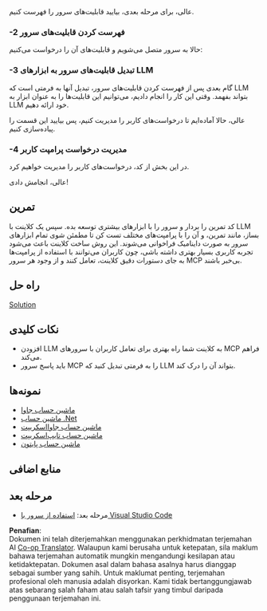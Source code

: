 <!--
CO_OP_TRANSLATOR_METADATA:
{
  "original_hash": "bc3ae5af5973160abba9976cb5a4704c",
  "translation_date": "2025-06-13T11:34:32+00:00",
  "source_file": "03-GettingStarted/03-llm-client/README.md",
  "language_code": "ms"
}
-->
عالی، برای مرحله بعدی، بیایید قابلیت‌های سرور را فهرست کنیم.

### -2 فهرست کردن قابلیت‌های سرور

حالا به سرور متصل می‌شویم و قابلیت‌های آن را درخواست می‌کنیم:

### -3 تبدیل قابلیت‌های سرور به ابزارهای LLM

گام بعدی پس از فهرست کردن قابلیت‌های سرور، تبدیل آنها به فرمتی است که LLM بتواند بفهمد. وقتی این کار را انجام دادیم، می‌توانیم این قابلیت‌ها را به عنوان ابزار به LLM خود ارائه دهیم.

عالی، حالا آماده‌ایم تا درخواست‌های کاربر را مدیریت کنیم، پس بیایید این قسمت را پیاده‌سازی کنیم.

### -4 مدیریت درخواست پرامپت کاربر

در این بخش از کد، درخواست‌های کاربر را مدیریت خواهیم کرد.

عالی، انجامش دادی!

## تمرین

کد تمرین را بردار و سرور را با ابزارهای بیشتری توسعه بده. سپس یک کلاینت با LLM بساز، مانند تمرین، و آن را با پرامپت‌های مختلف تست کن تا مطمئن شوی تمام ابزارهای سرور به صورت داینامیک فراخوانی می‌شوند. این روش ساخت کلاینت باعث می‌شود تجربه کاربری بسیار بهتری داشته باشی، چون کاربران می‌توانند با استفاده از پرامپت‌ها به جای دستورات دقیق کلاینت، تعامل کنند و از وجود هر سرور MCP بی‌خبر باشند.

## راه حل

[Solution](/03-GettingStarted/03-llm-client/solution/README.md)

## نکات کلیدی

- افزودن LLM به کلاینت شما راه بهتری برای تعامل کاربران با سرورهای MCP فراهم می‌کند.
- باید پاسخ سرور MCP را به فرمتی تبدیل کنید که LLM بتواند آن را درک کند.

## نمونه‌ها

- [ماشین حساب جاوا](../samples/java/calculator/README.md)
- [ماشین حساب .Net](../../../../03-GettingStarted/samples/csharp)
- [ماشین حساب جاوااسکریپت](../samples/javascript/README.md)
- [ماشین حساب تایپ‌اسکریپت](../samples/typescript/README.md)
- [ماشین حساب پایتون](../../../../03-GettingStarted/samples/python)

## منابع اضافی

## مرحله بعد

- مرحله بعد: [استفاده از سرور با Visual Studio Code](/03-GettingStarted/04-vscode/README.md)

**Penafian**:  
Dokumen ini telah diterjemahkan menggunakan perkhidmatan terjemahan AI [Co-op Translator](https://github.com/Azure/co-op-translator). Walaupun kami berusaha untuk ketepatan, sila maklum bahawa terjemahan automatik mungkin mengandungi kesilapan atau ketidaktepatan. Dokumen asal dalam bahasa asalnya harus dianggap sebagai sumber yang sahih. Untuk maklumat penting, terjemahan profesional oleh manusia adalah disyorkan. Kami tidak bertanggungjawab atas sebarang salah faham atau salah tafsir yang timbul daripada penggunaan terjemahan ini.